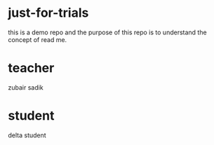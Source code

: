 # just-for-trials
this is a demo repo
and the purpose of this repo is to understand the concept of read me.
# teacher
zubair sadik
# student
delta student